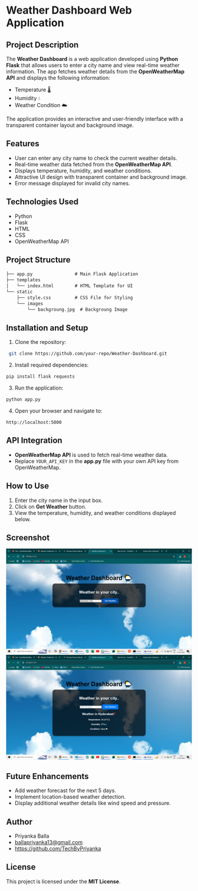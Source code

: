 # Weather Dashboard Web Application

## Project Description
The **Weather Dashboard** is a web application developed using **Python Flask** that allows users to enter a city name and view real-time weather information. The app fetches weather details from the **OpenWeatherMap API** and displays the following information:
- Temperature 🌡️
- Humidity 💧
- Weather Condition ☁️

The application provides an interactive and user-friendly interface with a transparent container layout and background image.

## Features
- User can enter any city name to check the current weather details.
- Real-time weather data fetched from the **OpenWeatherMap API**.
- Displays temperature, humidity, and weather conditions.
- Attractive UI design with transparent container and background image.
- Error message displayed for invalid city names.

## Technologies Used
- Python
- Flask
- HTML
- CSS
- OpenWeatherMap API

## Project Structure
```
├── app.py                # Main Flask Application
├── templates
│   └── index.html        # HTML Template for UI
└── static
    ├── style.css         # CSS File for Styling
    └── images
        └── backgroung.jpg  # Backgroung Image   
```

## Installation and Setup
1. Clone the repository:
```bash
 git clone https://github.com/your-repo/Weather-Dashboard.git
```
2. Install required dependencies:
```bash
pip install flask requests
```
3. Run the application:
```bash
python app.py
```
4. Open your browser and navigate to:
```
http://localhost:5000
```

## API Integration
- **OpenWeatherMap API** is used to fetch real-time weather data.
- Replace `YOUR_API_KEY` in the **app.py** file with your own API key from OpenWeatherMap.

## How to Use
1. Enter the city name in the input box.
2. Click on **Get Weather** button.
3. View the temperature, humidity, and weather conditions displayed below.

## Screenshot
![Weather Dashboard](static/images/homepage.png)
![Weather Dashboard](static/images/result-img.png)

## Future Enhancements
- Add weather forecast for the next 5 days.
- Implement location-based weather detection.
- Display additional weather details like wind speed and pressure.

## Author
- Priyanka Balla
- ballapriyanka13@gmail.com
- https://github.com/TechByPriyanka

## License
This project is licensed under the **MIT License**.

